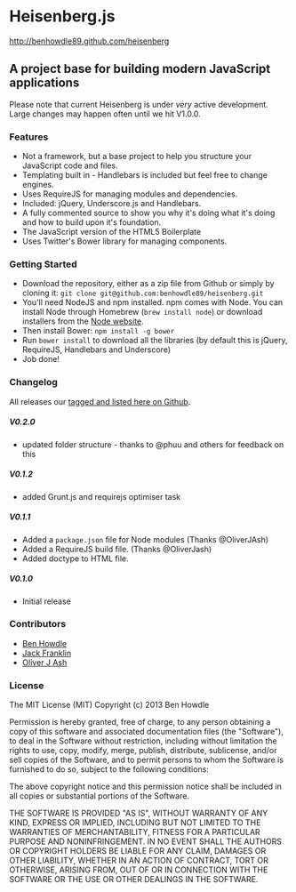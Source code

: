# Heisenberg.js

http://benhowdle89.github.com/heisenberg

## A project base for building modern JavaScript applications

Please note that current Heisenberg is under _very_ active development. Large changes may happen often until we hit V1.0.0.

### Features

* Not a framework, but a base project to help you structure your JavaScript code and files.
* Templating built in - Handlebars is included but feel free to change engines.
* Uses RequireJS for managing modules and dependencies.
* Included: jQuery, Underscore.js and Handlebars.
* A fully commented source to show you why it's doing what it's doing and how to build upon it's foundation.
* The JavaScript version of the HTML5 Boilerplate
* Uses Twitter's Bower library for managing components.

### Getting Started

* Download the repository, either as a zip file from Github or simply by cloning it: `git clone git@github.com:benhowdle89/heisenberg.git`
* You'll need NodeJS and npm installed. npm comes with Node. You can install Node through Homebrew (`brew install node`) or download installers from the [Node website](http://nodejs.org/).
* Then install Bower: `npm install -g bower`
* Run `bower install` to download all the libraries (by default this is jQuery, RequireJS, Handlebars and Underscore)
* Job done!

### Changelog

All releases our [tagged and listed here on Github](https://github.com/benhowdle89/heisenberg/tags).

##### V0.2.0
- updated folder structure - thanks to @phuu and others for feedback on this

##### V0.1.2
- added Grunt.js and requirejs optimiser task

##### V0.1.1
- Added a `package.json` file for Node modules (Thanks @OliverJAsh)
- Added a RequireJS build file. (Thanks @OliverJash)
- Added doctype to HTML file.

##### V0.1.0
- Initial release

### Contributors
- [Ben Howdle](http://github.com/benhowdle)
- [Jack Franklin](http://github.com/jackfranklin)
- [Oliver J Ash](https://github.com/OliverJAsh)

### License

The MIT License (MIT)
Copyright (c) 2013 Ben Howdle

Permission is hereby granted, free of charge, to any person obtaining a copy of this software and associated documentation files (the "Software"), to deal in the Software without restriction, including without limitation the rights to use, copy, modify, merge, publish, distribute, sublicense, and/or sell copies of the Software, and to permit persons to whom the Software is furnished to do so, subject to the following conditions:

The above copyright notice and this permission notice shall be included in all copies or substantial portions of the Software.

THE SOFTWARE IS PROVIDED "AS IS", WITHOUT WARRANTY OF ANY KIND, EXPRESS OR IMPLIED, INCLUDING BUT NOT LIMITED TO THE WARRANTIES OF MERCHANTABILITY, FITNESS FOR A PARTICULAR PURPOSE AND NONINFRINGEMENT. IN NO EVENT SHALL THE AUTHORS OR COPYRIGHT HOLDERS BE LIABLE FOR ANY CLAIM, DAMAGES OR OTHER LIABILITY, WHETHER IN AN ACTION OF CONTRACT, TORT OR OTHERWISE, ARISING FROM, OUT OF OR IN CONNECTION WITH THE SOFTWARE OR THE USE OR OTHER DEALINGS IN THE SOFTWARE.
